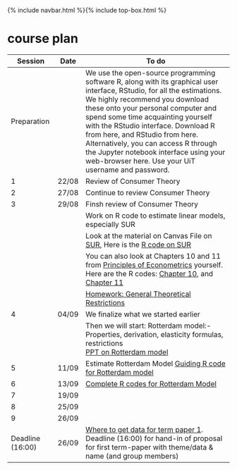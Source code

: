 {% include navbar.html %}{% include top-box.html %}
# course plan 


| Session            | Date        | To do               |
|----------------|-----------------|--------------------|
|Preparation    |                |We use the open-source programming software R, along with its graphical user interface, RStudio, for all the estimations. We highly recommend you download these onto your personal computer and spend some time acquainting yourself with the RStudio interface. Download R from here, and RStudio from here. Alternatively, you can access R through the Jupyter notebook interface using your web-browser here. Use your UiT username and password.                 |
|1|22/08|Review of Consumer Theory|
|2|27/08|Continue to review Consumer Theory|
|3|29/08|Finsh review of Consumer Theory|
||  |Work on R code to estimate linear models, especially SUR|
||  |Look at the material on Canvas File on [SUR](https://uit.instructure.com/courses/35407/files?preview=3158104), Here is the [R code on SUR](https://github.com/uit-sok-3008-f24/uit-sok-3008-f24.github.io/blob/main/SUR.R)|
||  |You can also look at Chapters 10 and 11 from [Principles of Econometrics](https://principlesofeconometrics.com/poe5/poe5.html) yourself.  Here are the R codes: [Chapter 10](https://github.com/uit-sok-3008-f24/uit-sok-3008-f24.github.io/blob/main/Ch_10.R), and  [Chapter 11](https://github.com/uit-sok-3008-f24/uit-sok-3008-f24.github.io/blob/main/Ch_11.R)|
|||[Homework: General Theoretical Restrictions](https://github.com/uit-sok-3008-f24/uit-sok-3008-f24.github.io/blob/main/homework_sok_3008.pdf)|
|4|04/09|We finalize what we started earlier|
|||Then we will start: Rotterdam model:- Properties, derivation, elasticity formulas, restrictions <br/> [PPT on Rotterdam model](https://uit.instructure.com/courses/35407/files?preview=3175049) |
|5|11/09|Estimate Rotterdam Model [Guiding R code for Rotterdam model](https://github.com/uit-sok-3008-f24/uit-sok-3008-f24.github.io/blob/main/Rotterdam_model_student_session_1.R) <br/> |
|6|13/09|[Complete R codes for Rotterdam Model](https://github.com/uit-sok-3008-f24/uit-sok-3008-f24.github.io/blob/main/Rotterdam_model_complete.R)|
|7|19/09||
|8|25/09||
|9|26/09||
|Deadline (16:00)|26/09|[Where to get data for term paper 1](https://github.com/uit-sok-3008-f24/uit-sok-3008-f24.github.io/blob/main/Where%20to%20get%20data%20for%20term%20papers%20%20(1).pdf).<br/>                                 Deadline (16:00) for hand-in of proposal for first term-paper with theme/data & name (and group members)|

   





